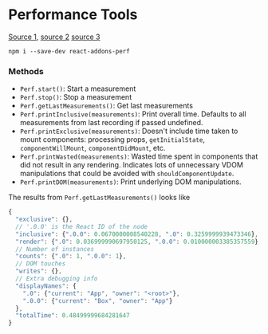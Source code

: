# Performance Tools
[Source 1](https://facebook.github.io/react/docs/perf.html),
[source 2](http://benchling.engineering/performance-engineering-with-react/)
[source 3](http://benchling.engineering/deep-dive-react-perf-debugging/)
```
npm i --save-dev react-addons-perf
```
### Methods
- ``Perf.start()``: Start a measurement
- ``Perf.stop()``: Stop a measurement
- ``Perf.getLastMeasurements()``: Get last measurements
- ``Perf.printInclusive(measurements)``: Print overall time. Defaults to all measurements from last recording if passed undefined.
- ``Perf.printExclusive(measurements)``: Doesn't include time taken to mount components: processing props, ``getInitialState``, ``componentWillMount``, ``componentDidMount``, etc.
- ``Perf.printWasted(measurements)``: Wasted time spent in components that did not result in any rendering. Indicates lots of unnecessary VDOM manipulations that could be avoided with ``shouldComponentUpdate``.
- ``Perf.printDOM(measurements)``: Print underlying DOM manipulations.

The results from ``Perf.getLastMeasurements()`` looks like
```js
{
  "exclusive": {},
  // '.0.0' is the React ID of the node
  "inclusive": {".0.0": 0.0670000008540228, ".0": 0.3259999939473346},
  "render": {".0": 0.036999990697950125, ".0.0": 0.010000003385357559},
  // Number of instances
  "counts": {".0": 1, ".0.0": 1},
  // DOM touches
  "writes": {},
  // Extra debugging info
  "displayNames": {
    ".0": {"current": "App", "owner": "<root>"},
    ".0.0": {"current": "Box", "owner": "App"}
  },
  "totalTime": 0.48499999684281647
}
```
